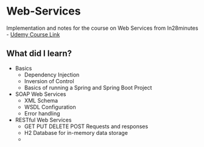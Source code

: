 # Web-Services

Implementation and notes for the course on Web Services from In28minutes - [Udemy Course Link ](https://www.udemy.com/course/spring-web-services-tutorial/)

## What did I learn?
- Basics
  - Dependency Injection
  - Inversion of Control
  - Basics of running a Spring and Spring Boot Project
- SOAP Web Services
  - XML Schema
  - WSDL Configuration
  - Error handling
- RESTful Web Services
  - GET PUT DELETE POST Requests and responses
  - H2 Database for in-memory data storage
  - 
